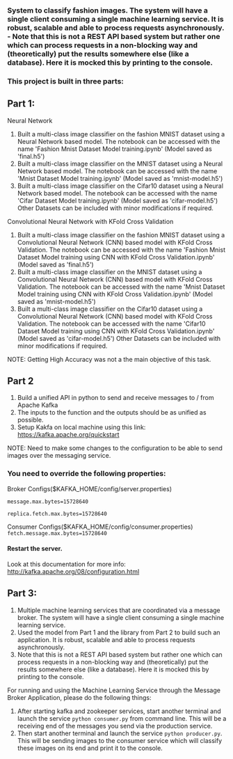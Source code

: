 ### System to classify fashion images. The system will have a single client consuming a single machine learning service. It is robust, scalable and able to process requests asynchronously. - Note that this is not a REST API based system but rather one which can process requests in a non-blocking way and (theoretically) put the results somewhere else (like a database). Here it is mocked this by printing to the console.

### This project is built in three parts:


## Part 1:
Neural Network
1) Built a multi-class image classifier on the fashion MNIST dataset using a Neural Network based model. 
The notebook can be accessed with the name 'Fashion Mnist Dataset Model training.ipynb' (Model saved as 'final.h5')
2) Built a multi-class image classifier on the MNIST dataset using a Neural Network based model. 
The notebook can be accessed with the name 'Mnist Dataset Model training.ipynb' (Model saved as 'mnist-model.h5')
3) Built a multi-class image classifier on the Cifar10 dataset using a Neural Network based model. 
The notebook can be accessed with the name 'Cifar Dataset Model training.ipynb' (Model saved as 'cifar-model.h5')
Other Datasets can be included with minor modifications if required.

Convolutional Neural Network with KFold Cross Validation
1) Built a multi-class image classifier on the fashion MNIST dataset using a Convolutional Neural Network (CNN) based model with KFold Cross Validation. 
The notebook can be accessed with the name 'Fashion Mnist Dataset Model training using CNN with KFold Cross Validation.ipynb' (Model saved as 'final.h5')
2) Built a multi-class image classifier on the MNIST dataset using a Convolutional Neural Network (CNN) based model with KFold Cross Validation. 
The notebook can be accessed with the name 'Mnist Dataset Model training using CNN with KFold Cross Validation.ipynb' (Model saved as 'mnist-model.h5')
3) Built a multi-class image classifier on the Cifar10 dataset using a Convolutional Neural Network (CNN) based model with KFold Cross Validation. 
The notebook can be accessed with the name 'Cifar10 Dataset Model training using CNN with KFold Cross Validation.ipynb' (Model saved as 'cifar-model.h5')
Other Datasets can be included with minor modifications if required.


NOTE: Getting High Accuracy was not a the main objective of this task.

## Part 2
1) Build a unified API in python to send and receive messages to / from Apache Kafka
2) The inputs to the function and the outputs should be as unified as possible.
3) Setup Kakfa on local machine using this link: https://kafka.apache.org/quickstart

NOTE: Need to make some changes to the configuration to be able to send images over the messaging service.
### You need to override the following properties:

Broker Configs($KAFKA_HOME/config/server.properties)

`message.max.bytes=15728640`

`replica.fetch.max.bytes=15728640`

Consumer Configs($KAFKA_HOME/config/consumer.properties)
`fetch.message.max.bytes=15728640`

#### Restart the server.

Look at this documentation for more info: http://kafka.apache.org/08/configuration.html


## Part 3:
1) Multiple machine learning services that are coordinated via a message broker. The system will have a single client consuming a single
machine learning service.
2) Used the model from Part 1 and the library from Part 2 to build such an application. It is robust, scalable and able to process
requests asynchronously.
3) Note that this is not a REST API based system but rather one which can process requests in a non-blocking way and (theoretically) put the
results somewhere else (like a database). Here it is mocked this by printing to the console.

For running and using the Machine Learning Service through the Message Broker Application, please do the following things:
1) After starting kafka and zookeeper services, start another terminal and launch the service `python consumer.py` from command line. This will be a receiving end of the messages you send via the production service.
2) Then start another terminal and launch the service `python producer.py`. This will be sending images to the consumer service which will classify these images on its end and print it to the console.
